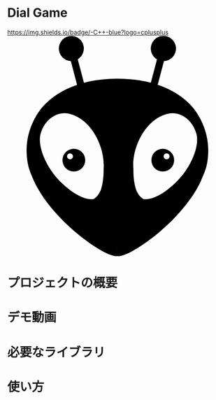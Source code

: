 # Dial Game
https://img.shields.io/badge/-C++-blue?logo=cplusplus
<svg role="img" viewBox="0 0 24 24" xmlns="http://www.w3.org/2000/svg"><title>PlatformIO</title><path d="M12 23.992c1.25.211 7.051-3.743 9.113-8.217.253-.686.61-1.198.746-2.5.21-2.016-.41-3.912-1.59-5.419-.987-1.163-2.305-2.004-3.88-2.532l.683-2.583a1.371 1.371 0 1 0-.76-.189L15.64 5.1c-1.109-.288-2.328-.437-3.64-.444m5.978 11.667c-1.548 1.346-2.525 1.488-3.045 1.467-.274-.034-.75-.558-.919-1.104-.188-.612-.28-1.282-.273-2.2-.199-2.476 1.465-5.624 3.937-6.041 1.003-.186 2.39.493 2.889 2.088.506 1.422-.645 4.147-2.589 5.79zM12 4.656c-1.315.007-2.538.156-3.65.447l-.675-2.56A1.37 1.37 0 0 0 6.962 0a1.372 1.372 0 0 0-.044 2.742L7.6 5.328c-1.57.528-2.885 1.367-3.871 2.528-1.179 1.507-1.8 3.403-1.588 5.419.136 1.302.492 1.814.745 2.5 2.062 4.474 7.862 8.428 9.113 8.217m-1.507-9.507c.007.92-.086 1.589-.274 2.201-.167.546-.644 1.07-.918 1.104-.52.021-1.498-.121-3.045-1.467-1.944-1.643-3.095-4.368-2.589-5.79.5-1.595 1.886-2.274 2.889-2.088 2.471.417 4.136 3.565 3.937 6.04zm6.45-2.19a1.24 1.24 0 1 0 0 2.48 1.24 1.24 0 0 0 0-2.48zm.416 1.149a.325.325 0 1 1 0-.65.325.325 0 0 1 0 .65zM7.25 12.294a1.24 1.24 0 1 0 0 2.48 1.24 1.24 0 0 0 0-2.48zm-.418 1.15a.325.325 0 1 1 0-.65.325.325 0 0 1 0 .65z"/></svg>
# プロジェクトの概要
# デモ動画
# 必要なライブラリ
# 使い方
